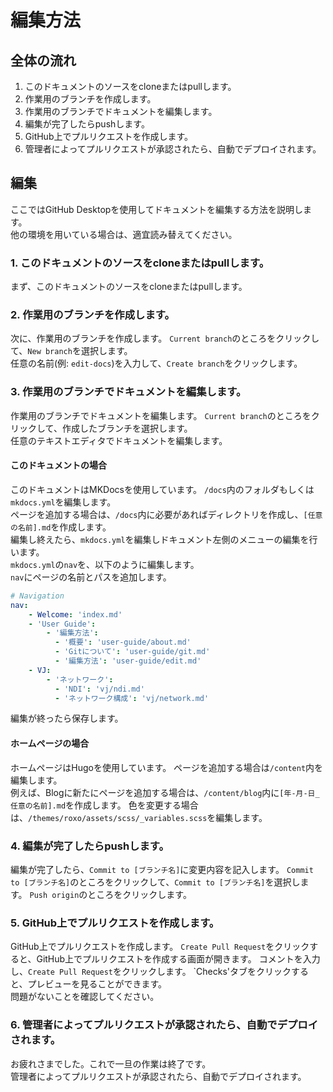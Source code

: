 # 編集方法
## 全体の流れ
1. このドキュメントのソースをcloneまたはpullします。
2. 作業用のブランチを作成します。
3. 作業用のブランチでドキュメントを編集します。
4. 編集が完了したらpushします。
5. GitHub上でプルリクエストを作成します。
6. 管理者によってプルリクエストが承認されたら、自動でデプロイされます。

## 編集
ここではGitHub Desktopを使用してドキュメントを編集する方法を説明します。  
他の環境を用いている場合は、適宜読み替えてください。  
  
### 1. このドキュメントのソースをcloneまたはpullします。
まず、このドキュメントのソースをcloneまたはpullします。  
### 2. 作業用のブランチを作成します。
次に、作業用のブランチを作成します。 
`Current branch`のところをクリックして、`New branch`を選択します。  
任意の名前(例: `edit-docs`)を入力して、`Create branch`をクリックします。  
### 3. 作業用のブランチでドキュメントを編集します。
作業用のブランチでドキュメントを編集します。
`Current branch`のところをクリックして、作成したブランチを選択します。  
任意のテキストエディタでドキュメントを編集します。  
#### このドキュメントの場合
このドキュメントはMKDocsを使用しています。
`/docs`内のフォルダもしくは`mkdocs.yml`を編集します。  
ページを追加する場合は、`/docs`内に必要があればディレクトリを作成し、`[任意の名前].md`を作成します。  
編集し終えたら、`mkdocs.yml`を編集しドキュメント左側のメニューの編集を行います。  
`mkdocs.yml`の`nav`を、以下のように編集します。  
`nav`にページの名前とパスを追加します。  
```yaml
# Navigation
nav:
    - Welcome: 'index.md'
    - 'User Guide':
        - '編集方法':
          - '概要': 'user-guide/about.md'
          - 'Gitについて': 'user-guide/git.md'
          - '編集方法': 'user-guide/edit.md'
    - VJ:
        - 'ネットワーク': 
          - 'NDI': 'vj/ndi.md'
          - 'ネットワーク構成': 'vj/network.md'
```
編集が終ったら保存します。

#### ホームページの場合
ホームページはHugoを使用しています。
ページを追加する場合は`/content`内を編集します。  
例えば、Blogに新たにページを追加する場合は、`/content/blog`内に`[年-月-日_任意の名前].md`を作成します。 
色を変更する場合は、`/themes/roxo/assets/scss/_variables.scss`を編集します。  
  
### 4. 編集が完了したらpushします。
編集が完了したら、`Commit to [ブランチ名]`に変更内容を記入します。
`Commit to [ブランチ名]`のところをクリックして、`Commit to [ブランチ名]`を選択します。
`Push origin`のところをクリックします。
### 5. GitHub上でプルリクエストを作成します。
GitHub上でプルリクエストを作成します。
`Create Pull Request`をクリックすると、GitHub上でプルリクエストを作成する画面が開きます。
コメントを入力し、`Create Pull Request`をクリックします。
`Checks'タブをクリックすると、プレビューを見ることができます。  
問題がないことを確認してください。
### 6. 管理者によってプルリクエストが承認されたら、自動でデプロイされます。
お疲れさまでした。これで一旦の作業は終了です。    
管理者によってプルリクエストが承認されたら、自動でデプロイされます。  
